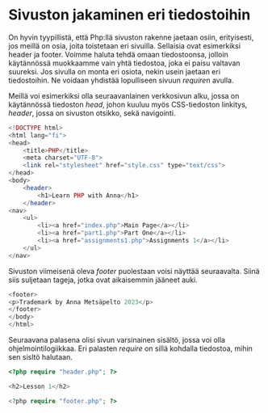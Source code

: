 # Sivuston jakaminen eri tiedostoihin

On hyvin tyypillistä, että Php:llä sivuston rakenne jaetaan osiin, erityisesti, jos meillä on osia, joita toistetaan eri sivuilla. Sellaisia ovat esimerkiksi header ja footer. Voimme haluta tehdä omaan tiedostoonsa, jolloin käytännössä muokkaamme vain yhtä tiedostoa, joka ei paisu valtavan suureksi. Jos sivulla on monta eri osiota, nekin usein jaetaan eri tiedostoihin. Ne voidaan yhdistää lopulliseen sivuun *require*n avulla.

Meillä voi esimerkiksi olla seuraavanlainen verkkosivun alku, jossa on käytännössä tiedoston *head*, johon kuuluu myös CSS-tiedoston linkitys, *header*, jossa on sivuston otsikko, sekä navigointi.

```php
<!DOCTYPE html>
<html lang="fi">
<head>
    <title>PHP</title>
    <meta charset="UTF-8">
    <link rel="stylesheet" href="style.css" type="text/css">
</head>
<body>
    <header>
        <h1>Learn PHP with Anna</h1>
    </header>
<nav>
    <ul>
        <li><a href="index.php">Main Page</a></li>
        <li><a href="part1.php">Part One</a></li>
        <li><a href="assignments1.php">Assignments 1</a></li>
    </ul>
</nav>
```

Sivuston viimeisenä oleva *footer* puolestaan voisi näyttää seuraavalta. Siinä siis suljetaan tageja, jotka ovat aikaisemmin jääneet auki.

```php
<footer>
<p>Trademark by Anna Metsäpelto 2023</p>
</footer>
</body>
</html>
```

Seuraavana palasena olisi sivun varsinainen sisältö, jossa voi olla ohjelmointilogiikkaa. Eri palasten *require* on sillä kohdalla tiedostoa, mihin sen sisltö halutaan.

```php
<?php require "header.php"; ?>

<h2>Lesson 1</h2>

<?php require "footer.php"; ?>
```